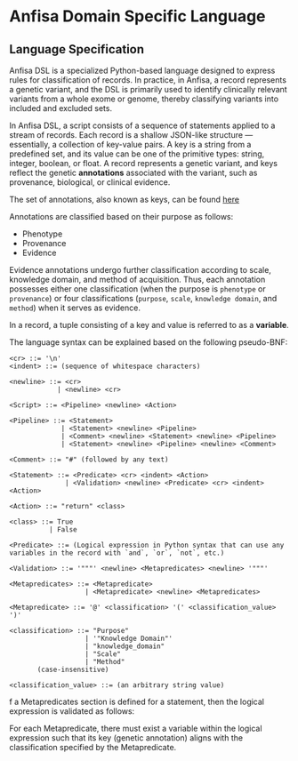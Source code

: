 # Anfisa Domain Specific Language

## Language Specification

Anfisa DSL is a specialized Python-based language designed to express rules for classification of records.
In practice, in Anfisa, a record represents a genetic variant, and the DSL is primarily used to identify clinically relevant variants from a whole exome or genome, thereby classifying variants into included and excluded sets.

In Anfisa DSL, a script consists of a sequence of statements applied to a stream of records. Each record is a shallow JSON-like structure — essentially, a collection of key-value pairs. A key is a string from a predefined set, and its value can be one of the primitive types: string, integer, boolean, or float. A record represents a genetic variant, and keys reflect the genetic **annotations** associated with the variant, such as provenance, biological, or clinical evidence.

The set of annotations, also known as keys, can be found
[here](../../app/config/dictionary/annotations.yml)

Annotations are classified based on their purpose as follows:

* Phenotype
* Provenance
* Evidence

Evidence annotations undergo further classification according to scale, knowledge domain, and method of acquisition.
Thus, each annotation possesses either one classification (when the purpose is `phenotype` or `provenance`) or four
classifications (`purpose`, `scale`, `knowledge domain`, and `method`) when it serves as evidence.

In a record, a tuple consisting of a key and value is referred to as a **variable**.

The language syntax can be explained based on the following pseudo-BNF:

```
<cr> ::= '\n'
<indent> ::= (sequence of whitespace characters)

<newline> ::= <cr>
            | <newline> <cr>

<Script> ::= <Pipeline> <newline> <Action>

<Pipeline> ::= <Statement>
             | <Statement> <newline> <Pipeline>
             | <Comment> <newline> <Statement> <newline> <Pipeline>
             | <Statement> <newline> <Pipeline> <newline> <Comment>

<Comment> ::= "#" (followed by any text)

<Statement> ::= <Predicate> <cr> <indent> <Action>
              | <Validation> <newline> <Predicate> <cr> <indent> <Action>

<Action> ::= "return" <class>

<class> ::= True 
          | False

<Predicate> ::= (Logical expression in Python syntax that can use any variables in the record with `and`, `or`, `not`, etc.)

<Validation> ::= '"""' <newline> <Metapredicates> <newline> '"""'

<Metapredicates> ::= <Metapredicate>
                   | <Metapredicate> <newline> <Metapredicates>

<Metapredicate> ::= '@' <classification> '(' <classification_value> ')'

<classification> ::= "Purpose" 
                   | '"Knowledge Domain"'
                   | "knowledge_domain"
                   | "Scale" 
                   | "Method"
       (case-insensitive)

<classification_value> ::= (an arbitrary string value)
```

f a Metapredicates section is defined for a statement, then the logical expression is validated as follows:

For each Metapredicate, there must exist a variable within the logical expression such that its key (genetic annotation)
aligns with the classification specified by the Metapredicate.
